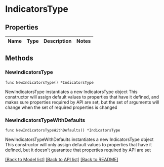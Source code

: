 # IndicatorsType

## Properties

Name | Type | Description | Notes
------------ | ------------- | ------------- | -------------

## Methods

### NewIndicatorsType

`func NewIndicatorsType() *IndicatorsType`

NewIndicatorsType instantiates a new IndicatorsType object
This constructor will assign default values to properties that have it defined,
and makes sure properties required by API are set, but the set of arguments
will change when the set of required properties is changed

### NewIndicatorsTypeWithDefaults

`func NewIndicatorsTypeWithDefaults() *IndicatorsType`

NewIndicatorsTypeWithDefaults instantiates a new IndicatorsType object
This constructor will only assign default values to properties that have it defined,
but it doesn't guarantee that properties required by API are set


[[Back to Model list]](../README.md#documentation-for-models) [[Back to API list]](../README.md#documentation-for-api-endpoints) [[Back to README]](../README.md)



